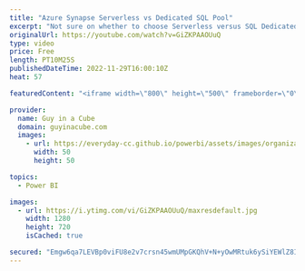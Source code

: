 ```yaml
---
title: "Azure Synapse Serverless vs Dedicated SQL Pool"
excerpt: "Not sure on whether to choose Serverless versus SQL Dedicated Pools with Azure Synapse Analytics? Brad Schacht joins Patrick to talk about how to make the choice and get going with your data!  Serverless SQL Pool https://learn.microsoft.com/azure/synapse-analytics/sql/on-demand-workspace-overview  Dedicated"
originalUrl: https://youtube.com/watch?v=GiZKPAAOUuQ
type: video
price: Free
length: PT10M25S
publishedDateTime: 2022-11-29T16:00:10Z
heat: 57

featuredContent: "<iframe width=\"800\" height=\"500\" frameborder=\"0\" src=\"https://www.youtube.com/embed/GiZKPAAOUuQ\" allow=\"accelerometer; autoplay; encrypted-media; gyroscope; picture-in-picture\" allowfullscreen></iframe>"

provider:
  name: Guy in a Cube
  domain: guyinacube.com
  images:
    - url: https://everyday-cc.github.io/powerbi/assets/images/organizations/guyinacube.com-50x50.jpg
      width: 50
      height: 50

topics:
  - Power BI

images:
  - url: https://i.ytimg.com/vi/GiZKPAAOUuQ/maxresdefault.jpg
    width: 1280
    height: 720
    isCached: true

secured: "Emgw6qa7LEVBp0viFU8e2v7crsn45wmUMpGKQhV+N+yOwMRtuk6ySiYEWlZ8IdcxKu+4LcSyl2cMG6AuXU74f40HO3vMBqK2z63IYQ5YGv7OFbj6UQXvyltY3bMEE0yPvSUd8bi7U9syteM+/vqRyYAe94+no7Xy+irntyR6R7CKnOIHMLrZRBjj+P9bX0e6nEK1GXQo2+9jvvaNGtspkmd5n7xwJ6QIgXlxxnJH1F/42t7BEmEKF8MA0TSwiEChmXMHbkbKOP/xmyReTFv0G1N+NFVtvIC72yE5SElNRn77Ed7CAoSYaxO8Ujnri9mMO4m5Q43i463eEgOGMk5HKJVSq+KJJXJ+9jcSHUhVUfesdxaE5Si0qkXpwQQLzJWndYF/cs8LSMFHEg69lQZ/tGBKzN+9lAD7SmdBkd3ksZY=;Y7TAcwybe0q5WJI3FHumKQ=="
---
```


